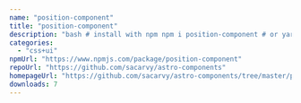 ```yaml
---
name: "position-component"
title: "position-component"
description: "bash # install with npm npm i position-component # or yarn yarn create astro # or pnpm pnpm create astro@latest "
categories:
  - "css+ui"
npmUrl: "https://www.npmjs.com/package/position-component"
repoUrl: "https://github.com/sacarvy/astro-components"
homepageUrl: "https://github.com/sacarvy/astro-components/tree/master/position-component"
downloads: 7
---
```

